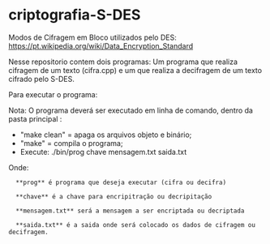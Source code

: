 # criptografia-S-DES
Modos de Cifragem em Bloco utilizados pelo DES: https://pt.wikipedia.org/wiki/Data_Encryption_Standard

Nesse repositorio contem dois programas: Um programa que realiza cifragem de um texto (cifra.cpp) e um que realiza a decifragem de um texto cifrado pelo S-DES.

Para executar o programa:

Nota: O programa deverá ser executado em linha de comando, dentro da pasta principal :

* "make clean" = apaga os arquivos objeto e binário;
* "make" = compila o programa;
* Execute: ./bin/prog chave mensagem.txt saida.txt
 
 Onde:
      
      **prog** é programa que deseja executar (cifra ou decifra)
      
      **chave** é a chave para encripitração ou decripitação
      
      **mensagem.txt** será a mensagem a ser encriptada ou decriptada
      
      **saida.txt** é a saida onde será colocado os dados de cifragem ou decifragem.
      

